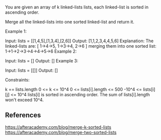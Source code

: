 You are given an array of k linked-lists lists, each linked-list is sorted in ascending order.

Merge all the linked-lists into one sorted linked-list and return it.

Example 1:

Input: lists = [[1,4,5],[1,3,4],[2,6]]
Output: [1,1,2,3,4,4,5,6]
Explanation: The linked-lists are:
[
1->4->5, 1->3->4, 2->6
]
merging them into one sorted list:
1->1->2->3->4->4->5->6 Example 2:

Input: lists = []
Output: []
Example 3:

Input: lists = [[]]
Output: []

Constraints:

k == lists.length 0 <= k <= 10^4 0 <= lists[i].length <= 500 -10^4 <= lists[i][j] <= 10^4 lists[i] is sorted in
ascending order. The sum of lists[i].length won't exceed 10^4.

## References

https://afteracademy.com/blog/merge-k-sorted-lists
https://afteracademy.com/blog/merge-two-sorted-lists